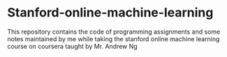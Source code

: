 # Stanford-online-machine-learning
This repository contains the code of programming assignments and some notes maintained by me while taking the stanford online machine learning course on coursera taught by Mr. Andrew Ng
